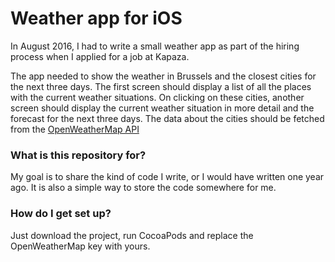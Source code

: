 # Weather app for iOS #

In August 2016, I had to write a small weather app as part of the hiring process when I applied for a job at Kapaza. 

The app needed to show the weather in Brussels and the closest cities for the next three days. The first screen should display a list of all the places with the current weather situations. On clicking on these cities, another screen should display the current weather situation in more detail and the forecast for the next three days.
The data about the cities should be fetched from the [OpenWeatherMap API](http://openweathermap.org/current)

### What is this repository for? ###

My goal is to share the kind of code I write, or I would have written one year ago. It is also a simple way to store the code somewhere for me.

### How do I get set up? ###

Just download the project, run CocoaPods and replace the OpenWeatherMap key with yours.
